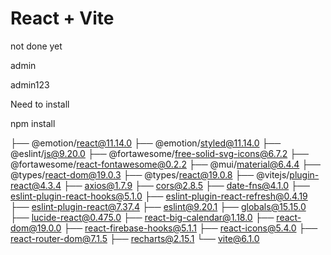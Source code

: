 # React + Vite
not done yet

admin

admin123

Need to install

npm install

├── @emotion/react@11.14.0
├── @emotion/styled@11.14.0
├── @eslint/js@9.20.0
├── @fortawesome/free-solid-svg-icons@6.7.2
├── @fortawesome/react-fontawesome@0.2.2
├── @mui/material@6.4.4
├── @types/react-dom@19.0.3
├── @types/react@19.0.8
├── @vitejs/plugin-react@4.3.4
├── axios@1.7.9
├── cors@2.8.5
├── date-fns@4.1.0
├── eslint-plugin-react-hooks@5.1.0
├── eslint-plugin-react-refresh@0.4.19
├── eslint-plugin-react@7.37.4
├── eslint@9.20.1
├── globals@15.15.0
├── lucide-react@0.475.0
├── react-big-calendar@1.18.0
├── react-dom@19.0.0
├── react-firebase-hooks@5.1.1
├── react-icons@5.4.0
├── react-router-dom@7.1.5
├── recharts@2.15.1
└── vite@6.1.0


